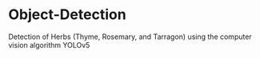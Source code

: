 # Object-Detection
Detection of Herbs (Thyme, Rosemary, and Tarragon) using the computer vision algorithm YOLOv5
